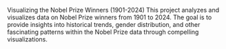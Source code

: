 Visualizing the Nobel Prize Winners (1901-2024)
This project analyzes and visualizes data on Nobel Prize winners from 1901 to 2024. The goal is to provide insights into historical trends, gender distribution, and other fascinating patterns within the Nobel Prize data through compelling visualizations.
